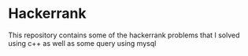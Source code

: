 # Hackerrank
This repository contains some of the hackerrank problems that I solved using c++ as well as some query using mysql
